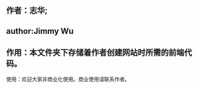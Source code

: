 作者：志华;
----------------
author:Jimmy Wu
----------------------------------------------------
作用：本文件夹下存储着作者创建网站时所需的前端代码。
----------------------------------------------------
使用：欢迎大家非商业化使用。商业使用请联系作者。